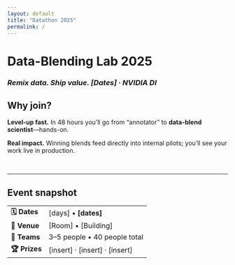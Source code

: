 ```yaml
---
layout: default          
title: "Datathon 2025"
permalink: /
---
```


  # Data-Blending Lab 2025 
### *Remix data.  Ship value.  [Dates] · NVIDIA DI* 

## Why join?

**Level-up fast.** In 48 hours you’ll go from “annotator” to **data-blend scientist**—hands-on.

**Real impact.** Winning blends feed directly into internal pilots; you’ll see your work live in production.  

&nbsp;

---

## Event snapshot

| | |
|---|---|
| **🗓 Dates** | [days] • **[dates]** |
| **🏢 Venue** | [Room] • [Building] |
| **👥 Teams** | 3–5 people • 40 people total |
| **🏆 Prizes** | [insert] · [insert] · [insert] |

&nbsp;


